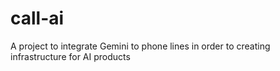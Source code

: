 # call-ai
A project to integrate Gemini to phone lines in order to creating infrastructure for AI products
